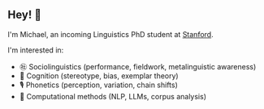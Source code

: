 ## Hey! 👋

I'm Michael, an incoming Linguistics PhD student at [Stanford](https://linguistics.stanford.edu/ "Stanford Linguistics").

I'm interested in:

- ㊓ Sociolinguistics (performance, fieldwork, metalinguistic awareness)
- 🧠 Cognition (stereotype, bias, exemplar theory)
- 🎙️ Phonetics (perception, variation, chain shifts)
- 👾 Computational methods (NLP, LLMs, corpus analysis)

